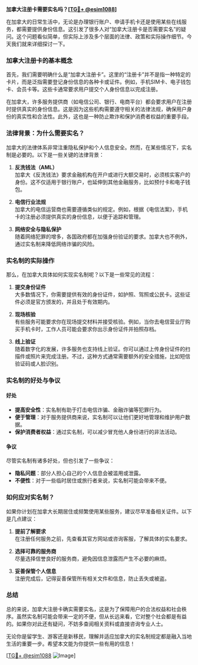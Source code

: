 **加拿大注册卡需要实名吗？[[TG💪+ @esim1088](https://t.me/s/esim1088)]**

在加拿大的日常生活中，无论是办理银行账户、申请手机卡还是使用某些在线服务，都需要提供身份信息。这引发了很多人对“加拿大注册卡是否需要实名”的疑问。这个问题看似简单，但实际上涉及多个层面的法律、政策和实际操作细节。今天我们就来详细探讨一下。

### 加拿大注册卡的基本概念

首先，我们需要明确什么是“加拿大注册卡”。这里的“注册卡”并不是指一种特定的卡片，而是泛指需要登记身份信息的各种卡或证件。例如，手机SIM卡、电子钱包卡、会员卡等。这些卡通常要求用户提交个人身份信息以完成注册。

在加拿大，许多服务提供商（如电信公司、银行、电商平台）都会要求用户在注册时提供真实的身份信息。这是因为这些机构需要遵守相关的法律法规，确保用户身份的真实性和合法性。此外，这也是一种防止欺诈和保护消费者权益的重要手段。

### 法律背景：为什么需要实名？

加拿大的法律体系非常注重隐私保护和个人信息安全。然而，在某些情况下，实名制是必要的。以下是一些关键的法律背景：

1. **反洗钱法（AML）**  
   加拿大《反洗钱法》要求金融机构在开户或进行大额交易时，必须核实客户的身份。这不仅适用于银行账户，也延伸到其他金融服务，比如预付卡和电子钱包。

2. **电信行业法规**  
   加拿大的电信运营商也需要遵循类似的规定。例如，根据《电信法案》，手机卡的注册必须提供真实的身份信息，以便于追踪和管理。

3. **网络安全与隐私保护**  
   随着网络犯罪的增多，各国政府都在加强身份验证的要求。加拿大也不例外，通过实名制来降低网络诈骗的风险。

### 实名制的实际操作

那么，在加拿大具体如何实现实名制呢？以下是一些常见的流程：

1. **提交身份证件**  
   大多数情况下，你需要提供有效的身份证件，如护照、驾照或公民卡。这些证件必须是官方颁发的，并且处于有效期内。

2. **现场核验**  
   有些服务可能要求你在现场提交材料并接受核验。例如，当你去电信营业厅购买手机卡时，工作人员可能会要求你出示身份证件并拍照存档。

3. **线上验证**  
   随着数字化的发展，许多服务也支持线上验证。你可以通过上传身份证件的扫描件或照片来完成注册。不过，这种方式通常需要额外的安全措施，比如短信验证码或人脸识别。

### 实名制的好处与争议

#### 好处  
- **提高安全性**：实名制有助于打击电信诈骗、金融诈骗等犯罪行为。  
- **便于管理**：对于服务提供商来说，实名制可以让他们更好地管理和维护用户数据。  
- **保护消费者权益**：通过实名制，可以减少冒充他人身份进行的非法活动。

#### 争议  
尽管实名制有诸多好处，但也引发了一些争议：  
- **隐私问题**：部分人担心自己的个人信息会被滥用或泄露。  
- **不便性**：对于一些临时居住或旅行者来说，实名制可能会带来不便。  

### 如何应对实名制？

如果你计划在加拿大长期居住或频繁使用某些服务，建议尽早准备相关证件。以下是几点建议：

1. **提前了解要求**  
   在注册任何服务之前，先查看其官方网站或咨询客服，了解具体的实名要求。

2. **选择可靠的服务商**  
   尽量选择信誉良好的服务商，避免因信息泄露而产生不必要的麻烦。

3. **妥善保管个人信息**  
   注册完成后，记得妥善保管所有相关文件和信息，防止丢失或被盗。

### 总结

总的来说，加拿大注册卡确实需要实名，这是为了保障用户的合法权益和社会秩序。虽然实名制可能会带来一定的不便，但从长远来看，它对整个社会都是有益的。如果你对此还有疑问，不妨多查阅相关资料或直接咨询专业人士。

无论你是留学生、游客还是新移民，理解并适应加拿大的实名制规定都是融入当地生活的重要一步。希望本文能为你提供一些有用的信息！

[[TG💪+ @esim1088](https://t.me/s/esim1088) ![Image](https://i.postimg.cc/4NQfJmqS/Snipaste-2025-05-13-00-14-12.png)]